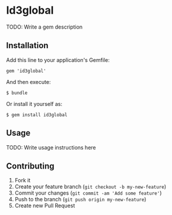 # Id3global

TODO: Write a gem description

## Installation

Add this line to your application's Gemfile:

    gem 'id3global'

And then execute:

    $ bundle

Or install it yourself as:

    $ gem install id3global

## Usage

TODO: Write usage instructions here

## Contributing

1. Fork it
2. Create your feature branch (`git checkout -b my-new-feature`)
3. Commit your changes (`git commit -am 'Add some feature'`)
4. Push to the branch (`git push origin my-new-feature`)
5. Create new Pull Request

